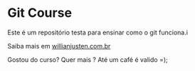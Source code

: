 # Git Course

Este é um repositório testa para ensinar como o git funciona.i

Saiba mais em [willianjusten.com.br](http://willianjusten.com.br)

Gostou do curso? Quer mais ? Até um café é valido =);